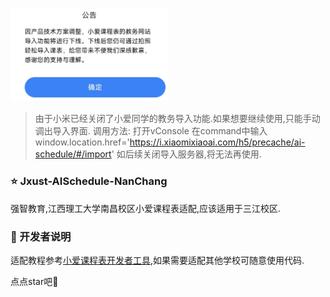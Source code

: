 <img src="screenshots\announcement.jpg" title="公告" width="50%"/> <br>

> 由于小米已经关闭了小爱同学的教务导入功能.如果想要继续使用,只能手动调出导入界面.
> 调用方法:
> 打开vConsole 在command中输入window.location.href='https://i.xiaomixiaoai.com/h5/precache/ai-schedule/#/import'
> 如后续关闭导入服务器,将无法再使用.

### ⭐ Jxust-AISchedule-NanChang

强智教育,江西理工大学南昌校区小爱课程表适配,应该适用于三江校区.

### 💬 开发者说明

适配教程参考[小爱课程表开发者工具](https://open-schedule-prod.ai.xiaomi.com/docs/#/help/),如果需要适配其他学校可随意使用代码.

点点star吧🥺